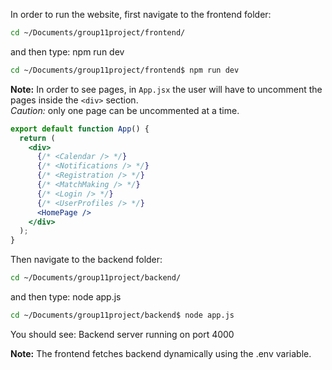 
In order to run the website, first navigate to the frontend folder:

```bash
cd ~/Documents/group11project/frontend/
```

and then type: npm run dev

```bash
cd ~/Documents/group11project/frontend$ npm run dev
```

**Note:** In order to see pages, in `App.jsx` the user will have to uncomment the pages inside the `<div>` section.  
*Caution:* only one page can be uncommented at a time.

```jsx
export default function App() {
  return (
    <div>
      {/* <Calendar /> */}
      {/* <Notifications /> */}
      {/* <Registration /> */}
      {/* <MatchMaking /> */}
      {/* <Login /> */} 
      {/* <UserProfiles /> */}
      <HomePage /> 
    </div>
  );
}
```


Then navigate to the backend folder:


```bash
cd ~/Documents/group11project/backend/
```

and then type: node app.js

```bash
cd ~/Documents/group11project/backend$ node app.js
```

You should see: Backend server running on port 4000

**Note:**  The frontend fetches backend dynamically using the .env variable.

